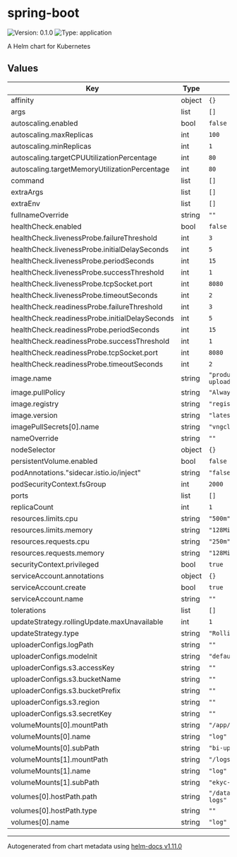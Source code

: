 # spring-boot

![Version: 0.1.0](https://img.shields.io/badge/Version-0.1.0-informational?style=flat-square) ![Type: application](https://img.shields.io/badge/Type-application-informational?style=flat-square)

A Helm chart for Kubernetes

## Values

| Key | Type | Default | Description |
|-----|------|---------|-------------|
| affinity | object | `{}` |  |
| args | list | `[]` |  |
| autoscaling.enabled | bool | `false` |  |
| autoscaling.maxReplicas | int | `100` |  |
| autoscaling.minReplicas | int | `1` |  |
| autoscaling.targetCPUUtilizationPercentage | int | `80` |  |
| autoscaling.targetMemoryUtilizationPercentage | int | `80` |  |
| command | list | `[]` |  |
| extraArgs | list | `[]` |  |
| extraEnv | list | `[]` |  |
| fullnameOverride | string | `""` |  |
| healthCheck.enabled | bool | `false` |  |
| healthCheck.livenessProbe.failureThreshold | int | `3` |  |
| healthCheck.livenessProbe.initialDelaySeconds | int | `5` |  |
| healthCheck.livenessProbe.periodSeconds | int | `15` |  |
| healthCheck.livenessProbe.successThreshold | int | `1` |  |
| healthCheck.livenessProbe.tcpSocket.port | int | `8080` |  |
| healthCheck.livenessProbe.timeoutSeconds | int | `2` |  |
| healthCheck.readinessProbe.failureThreshold | int | `3` |  |
| healthCheck.readinessProbe.initialDelaySeconds | int | `5` |  |
| healthCheck.readinessProbe.periodSeconds | int | `15` |  |
| healthCheck.readinessProbe.successThreshold | int | `1` |  |
| healthCheck.readinessProbe.tcpSocket.port | int | `8080` |  |
| healthCheck.readinessProbe.timeoutSeconds | int | `2` |  |
| image.name | string | `"production/logs-uploader"` |  |
| image.pullPolicy | string | `"Always"` |  |
| image.registry | string | `"registry.trueid.ai"` |  |
| image.version | string | `"latest"` |  |
| imagePullSecrets[0].name | string | `"vngcloud.registry"` |  |
| nameOverride | string | `""` |  |
| nodeSelector | object | `{}` |  |
| persistentVolume.enabled | bool | `false` |  |
| podAnnotations."sidecar.istio.io/inject" | string | `"false"` |  |
| podSecurityContext.fsGroup | int | `2000` |  |
| ports | list | `[]` |  |
| replicaCount | int | `1` |  |
| resources.limits.cpu | string | `"500m"` |  |
| resources.limits.memory | string | `"128Mi"` |  |
| resources.requests.cpu | string | `"250m"` |  |
| resources.requests.memory | string | `"128Mi"` |  |
| securityContext.privileged | bool | `true` |  |
| serviceAccount.annotations | object | `{}` |  |
| serviceAccount.create | bool | `true` |  |
| serviceAccount.name | string | `""` |  |
| tolerations | list | `[]` |  |
| updateStrategy.rollingUpdate.maxUnavailable | int | `1` |  |
| updateStrategy.type | string | `"RollingUpdate"` |  |
| uploaderConfigs.logPath | string | `""` |  |
| uploaderConfigs.modeInit | string | `"default"` |  |
| uploaderConfigs.s3.accessKey | string | `""` |  |
| uploaderConfigs.s3.bucketName | string | `""` |  |
| uploaderConfigs.s3.bucketPrefix | string | `""` |  |
| uploaderConfigs.s3.region | string | `""` |  |
| uploaderConfigs.s3.secretKey | string | `""` |  |
| volumeMounts[0].mountPath | string | `"/app/logs"` |  |
| volumeMounts[0].name | string | `"log"` |  |
| volumeMounts[0].subPath | string | `"bi-uploader-logs"` |  |
| volumeMounts[1].mountPath | string | `"/logs"` |  |
| volumeMounts[1].name | string | `"log"` |  |
| volumeMounts[1].subPath | string | `"ekyc-trueidapi"` |  |
| volumes[0].hostPath.path | string | `"/data/prod-trueid-logs"` |  |
| volumes[0].hostPath.type | string | `""` |  |
| volumes[0].name | string | `"log"` |  |

----------------------------------------------
Autogenerated from chart metadata using [helm-docs v1.11.0](https://github.com/norwoodj/helm-docs/releases/v1.11.0)
